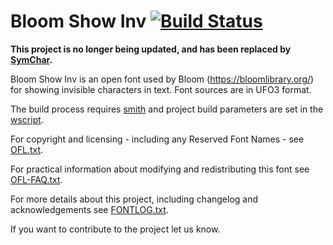 # Bloom Show Inv [![Build Status](https://build.palaso.org/app/rest/builds/buildType:BloomShowInv/statusIcon)](https://build.palaso.org/viewType.html?buildTypeId=Fonts_BloomShowInv&guest=1)

**This project is no longer being updated, and has been replaced by [SymChar](https://github.com/silnrsi/font-symchar).**

Bloom Show Inv is an open font used by Bloom (https://bloomlibrary.org/) for showing invisible characters in text. Font sources are in UFO3 format.

The build process requires [smith](https://github.com/silnrsi/smith) and project build parameters are set in the [wscript](wscript).

For copyright and licensing - including any Reserved Font Names - see [OFL.txt](OFL.txt).

For practical information about modifying and redistributing this font see [OFL-FAQ.txt](OFL-FAQ.txt).

For more details about this project, including changelog and acknowledgements see [FONTLOG.txt](FONTLOG.txt).

If you want to contribute to the project let us know.
